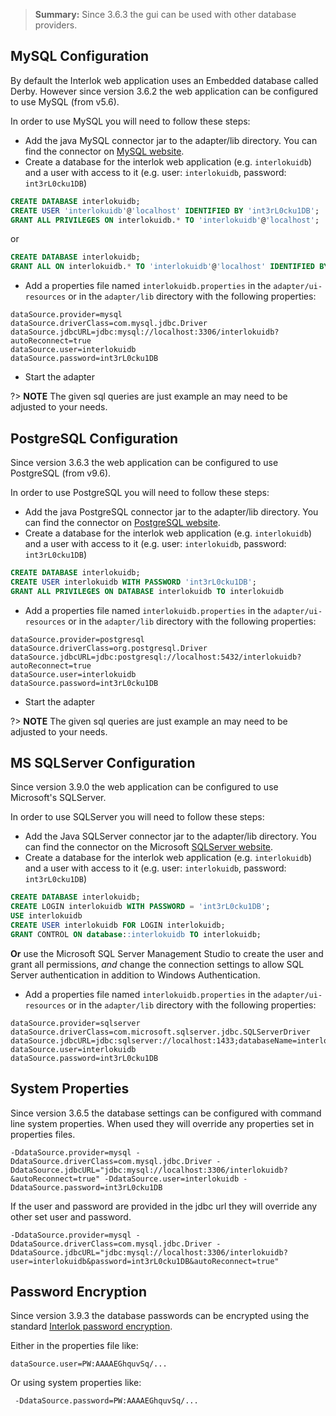 > **Summary:** Since 3.6.3 the gui can be used with other database providers.

## MySQL Configuration ##

By default the Interlok web application uses an Embedded database called Derby. However since version 3.6.2 the web application can be configured to use MySQL (from v5.6).

In order to use MySQL you will need to follow these steps:

 - Add the java MySQL connector jar to the adapter/lib directory. You can find the connector on [MySQL website](https://dev.mysql.com/downloads/connector/j/).
 - Create a database for the interlok web application (e.g. `interlokuidb`) and a user with access to it (e.g. user: `interlokuidb`, password: `int3rL0cku1DB`)

```sql
CREATE DATABASE interlokuidb;
CREATE USER 'interlokuidb'@'localhost' IDENTIFIED BY 'int3rL0cku1DB';
GRANT ALL PRIVILEGES ON interlokuidb.* TO 'interlokuidb'@'localhost';
```

or

```sql
CREATE DATABASE interlokuidb;
GRANT ALL ON interlokuidb.* TO 'interlokuidb'@'localhost' IDENTIFIED BY 'int3rL0cku1DB';
```

 - Add a properties file named `interlokuidb.properties` in the `adapter/ui-resources` or in the `adapter/lib` directory with the following properties:

```properties
dataSource.provider=mysql
dataSource.driverClass=com.mysql.jdbc.Driver
dataSource.jdbcURL=jdbc:mysql://localhost:3306/interlokuidb?autoReconnect=true
dataSource.user=interlokuidb
dataSource.password=int3rL0cku1DB
```
 - Start the adapter

?> **NOTE** The given sql queries are just example an may need to be adjusted to your needs.

## PostgreSQL Configuration ##

Since version 3.6.3 the web application can be configured to use PostgreSQL (from v9.6).

In order to use PostgreSQL you will need to follow these steps:

 - Add the java PostgreSQL connector jar to the adapter/lib directory. You can find the connector on [PostgreSQL website](https://jdbc.postgresql.org/download.html).
 - Create a database for the interlok web application (e.g. `interlokuidb`) and a user with access to it (e.g. user: `interlokuidb`, password: `int3rL0cku1DB`)

```sql
CREATE DATABASE interlokuidb;
CREATE USER interlokuidb WITH PASSWORD 'int3rL0cku1DB';
GRANT ALL PRIVILEGES ON DATABASE interlokuidb TO interlokuidb
```
 - Add a properties file named `interlokuidb.properties` in the `adapter/ui-resources` or in the `adapter/lib` directory with the following properties:

```properties
dataSource.provider=postgresql
dataSource.driverClass=org.postgresql.Driver
dataSource.jdbcURL=jdbc:postgresql://localhost:5432/interlokuidb?autoReconnect=true
dataSource.user=interlokuidb
dataSource.password=int3rL0cku1DB
```
 - Start the adapter

?> **NOTE** The given sql queries are just example an may need to be adjusted to your needs.

## MS SQLServer Configuration ##

Since version 3.9.0 the web application can be configured to use
Microsoft's SQLServer.

In order to use SQLServer you will need to follow these steps:

 - Add the Java SQLServer connector jar to the adapter/lib directory. You can find the connector on the Microsoft [SQLServer website](https://docs.microsoft.com/en-us/sql/connect/jdbc/download-microsoft-jdbc-driver-for-sql-server).
 - Create a database for the interlok web application (e.g. `interlokuidb`) and a user with access to it (e.g. user: `interlokuidb`, password: `int3rL0cku1DB`)

```sql
CREATE DATABASE interlokuidb;
CREATE LOGIN interlokuidb WITH PASSWORD = 'int3rL0cku1DB';
USE interlokuidb
CREATE USER interlokuidb FOR LOGIN interlokuidb;
GRANT CONTROL ON database::interlokuidb TO interlokuidb;
```

__Or__ use the Microsoft SQL Server Management Studio to create the user
and grant all permissions, *and* change the connection settings to allow
SQL Server authentication in addition to Windows Authentication.

 - Add a properties file named `interlokuidb.properties` in the `adapter/ui-resources` or in the `adapter/lib` directory with the following properties:

```properties
dataSource.provider=sqlserver
dataSource.driverClass=com.microsoft.sqlserver.jdbc.SQLServerDriver
dataSource.jdbcURL=jdbc:sqlserver://localhost:1433;databaseName=interlokuidb
dataSource.user=interlokuidb
dataSource.password=int3rL0cku1DB
```

## System Properties ##

Since version 3.6.5 the database settings can be configured with command line system properties.
When used they will override any properties set in properties files.

```
-DdataSource.provider=mysql -DdataSource.driverClass=com.mysql.jdbc.Driver -DdataSource.jdbcURL="jdbc:mysql://localhost:3306/interlokuidb?&autoReconnect=true" -DdataSource.user=interlokuidb -DdataSource.password=int3rL0cku1DB
```

If the user and password are provided in the jdbc url they will override any other set user and password.

```
-DdataSource.provider=mysql -DdataSource.driverClass=com.mysql.jdbc.Driver -DdataSource.jdbcURL="jdbc:mysql://localhost:3306/interlokuidb?user=interlokuidb&password=int3rL0cku1DB&autoReconnect=true"
```

## Password Encryption  ##

Since version 3.9.3 the database passwords can be encrypted using the standard [Interlok password encryption](/pages/advanced/advanced-password-handling).

Either in the properties file like:

```properties
dataSource.user=PW:AAAAEGhquvSq/...
```

Or using system properties like:

```
 -DdataSource.password=PW:AAAAEGhquvSq/...
```
